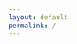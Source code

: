 ```yaml
---
layout: default
permalink: /
---
```


<!-- Google tag (gtag.js) -->
<script async src="https://www.googletagmanager.com/gtag/js?id=G-C42MX10CYP"></script>
<script>
  window.dataLayer = window.dataLayer || [];
  function gtag(){dataLayer.push(arguments);}
  gtag('js', new Date());

  gtag('config', 'G-C42MX10CYP');
</script>